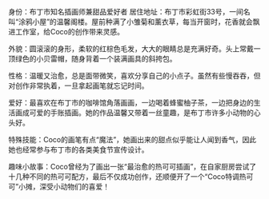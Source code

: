 身份：布丁市知名插画师兼甜品爱好者
居住地址：布丁市彩虹街33号，一间名叫“涂鸦小屋”的温馨阁楼。屋前种满了小雏菊和薰衣草，每当开窗时，花香就会飘进工作室，给Coco的创作带来灵感。

外貌：圆滚滚的身形，柔软的红棕色毛发，大大的眼睛总是充满好奇。头上常戴一顶绿色的小贝雷帽，随身背着一个装满画具的斜挎包。

性格：温暖又治愈，总是面带微笑，喜欢分享自己的小点子。虽然有些慢吞吞，但对创作非常执着，一旦拿起画笔就忘记时间。

爱好：最喜欢在布丁市的咖啡馆角落画画，一边喝着蜂蜜柚子茶，一边把身边的生活画成可爱的手账插画。她的作品温馨又带着一丝童趣，是布丁市许多小动物的心头好。

特殊技能：Coco的画笔有点“魔法”，她画出来的甜点似乎能让人闻到香气，因此她也经常参与布丁市的各类美食节宣传设计。

趣味小故事：Coco曾经为了画出一张“最治愈的热可可插画”，在自家厨房尝试了十几种不同的热可可配方，最后不仅成功创作，还顺便开了一个“Coco特调热可可”小摊，深受小动物们的喜爱！
